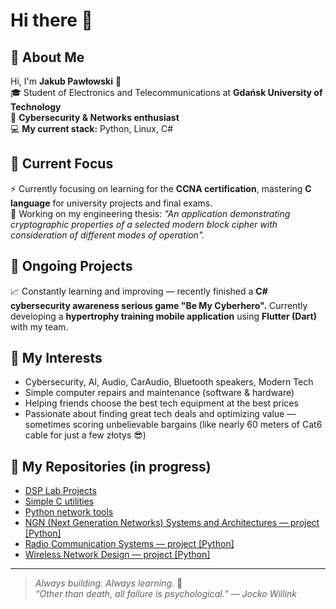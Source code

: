# Hi there 👋

## 👤 About Me

Hi, I'm **Jakub Pawłowski** 👋  
🎓 Student of Electronics and Telecommunications at **Gdańsk University of Technology**  
🔐 **Cybersecurity & Networks enthusiast**  
💻 **My current stack:** Python, Linux, C#  

## 🎯 Current Focus

⚡ Currently focusing on learning for the **CCNA certification**, mastering **C language** for university projects and final exams.  
📝 Working on my engineering thesis: *"An application demonstrating cryptographic properties of a selected modern block cipher with consideration of different modes of operation".*  

## 🚀 Ongoing Projects

📈 Constantly learning and improving — recently finished a **C# cybersecurity awareness serious game "Be My Cyberhero".** Currently developing a **hypertrophy training mobile application** using **Flutter (Dart)** with my team.

## 🔎 My Interests

- Cybersecurity, AI, Audio, CarAudio, Bluetooth speakers, Modern Tech  
- Simple computer repairs and maintenance (software & hardware)  
- Helping friends choose the best tech equipment at the best prices  
- Passionate about finding great tech deals and optimizing value — sometimes scoring unbelievable bargains (like nearly 60 meters of Cat6 cable for just a few złotys 😎)  

## 📂 My Repositories (in progress)

- [DSP Lab Projects](link_to_repo)  
- [Simple C utilities](link_to_repo)  
- [Python network tools](link_to_repo)  
- [NGN (Next Generation Networks) Systems and Architectures — project [Python]](link_to_repo)  
- [Radio Communication Systems — project [Python]](link_to_repo)  
- [Wireless Network Design — project [Python]](link_to_repo)  

---

> *Always building. Always learning.* 🚀  
> *“Other than death, all failure is psychological.” — Jocko Willink*

